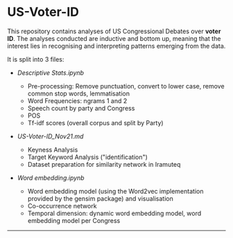 # US-Voter-ID
This repository contains analyses of US Congressional Debates over __voter ID__. The analyses conducted are inductive and bottom up, meaning that the interest lies in recognising and interpreting patterns emerging from the data. 

It is split into 3 files:
- _Descriptive Stats.ipynb_
    * Pre-processing: Remove punctuation, convert to lower case, remove common stop words, lemmatisation
    * Word Frequencies: ngrams 1 and 2
    * Speech count by party and Congress
    * POS
    * Tf-idf scores (overall corpus and split by Party)
    
- _US-Voter-ID_Nov21.md_
    * Keyness Analysis
    * Target Keyword Analysis ("identification")
    * Dataset preparation for similarity network in Iramuteq
 
- _Word embedding.ipynb_
    * Word embedding model (using the Word2vec implementation provided by the gensim package) and visualisation
    * Co-occurrence network
    * Temporal dimension: dynamic word embedding model, word embedding model per Congress

***
